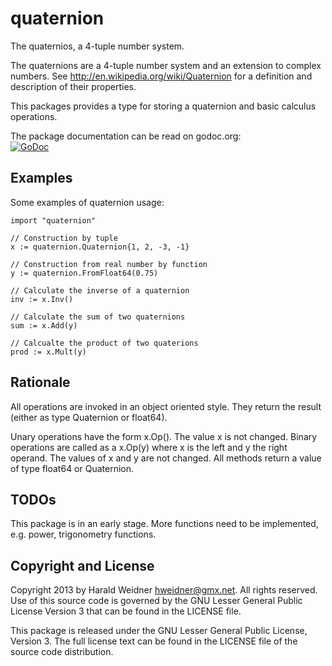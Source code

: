 quaternion
==========

The quaternios, a 4-tuple number system.

The quaternions are a 4-tuple number system and an extension to complex
numbers. See http://en.wikipedia.org/wiki/Quaternion for a definition and
description of their properties.

This packages provides a type for storing a quaternion and basic calculus
operations.

The package documentation can be read on godoc.org:  
[![GoDoc](http://godoc.org/github.com/hweidner/quaternion?status.png)](http://godoc.org/github.com/hweidner/quaternion)


Examples
--------

Some examples of quaternion usage:

	import "quaternion"

	// Construction by tuple
	x := quaternion.Quaternion{1, 2, -3, -1}

	// Construction from real number by function
	y := quaternion.FromFloat64(0.75)

	// Calculate the inverse of a quaternion
	inv := x.Inv()

	// Calculate the sum of two quaternions
	sum := x.Add(y)

	// Calcualte the product of two quaterions
	prod := x.Mult(y)

Rationale
---------

All operations are invoked in an object oriented style. They return the
result (either as type Quaternion or float64).

Unary operations have the form x.Op(). The value x is not changed.
Binary operations are called as a x.Op(y) where x is the left and
y the right operand. The values of x and y are not changed. All methods
return a value of type float64 or Quaternion.

TODOs
-----

This package is in an early stage. More functions need to be implemented, e.g.
power, trigonometry functions.

Copyright and License
---------------------

Copyright 2013 by Harald Weidner <hweidner@gmx.net>. All rights reserved.
Use of this source code is governed by the GNU Lesser General Public License
Version 3 that can be found in the LICENSE file.

This package is released under the GNU Lesser General Public License, Version
3. The full license text can be found in the LICENSE file of the source code
distribution.
